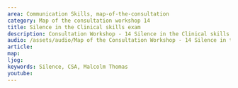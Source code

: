 ```yaml
---
area: Communication Skills, map-of-the-consultation
category: Map of the consultation workshop 14
title: Silence in the Clinical skills exam
description: Consultation Workshop - 14 Silence in the Clinical skills exam
audio: /assets/audio/Map of the Consultation Workshop - 14 Silence in the Clinical skills exam - MQ.mp3
article: 
map:
ljog:  
keywords: Silence, CSA, Malcolm Thomas
youtube: 
--- 
```

